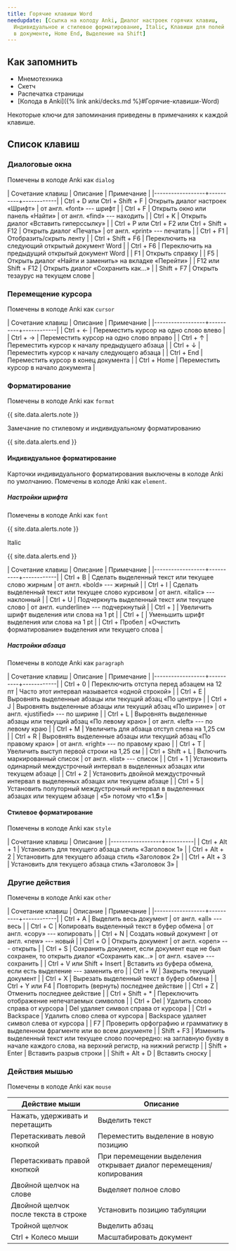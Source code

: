 ```yaml
---
title: Горячие клавиши Word
needupdate: [Ссылка на колоду Anki, Диалог настроек горячих клавиш,
  Индивидуальное и стилевое форматирование, Italic, Клавиши для полей
  в документе, Home End, Выделение на Shift]
---
```


## Как запомнить

* Мнемотехника
* Скетч
* Распечатка страницы
* [Колода в Anki]({% link anki/decks.md %}#Горячие-клавиши-Word)

Некоторые ключи для запоминания приведены в примечаниях к каждой
клавише.

## Список клавиш

### Диалоговые окна

Помечены в колоде Anki как `dialog`

| Сочетание клавиш | Описание | Примечание |
|------------------+----------+------------|
| Ctrl + D или Ctrl + Shift + F | Открыть диалог настроек «Шрифт» | от англ. «font» --- шрифт |
| Ctrl + F | Открыть окно или панель «Найти» | от англ. «find» --- находить |
| Ctrl + K | Открыть диалог «Вставить гиперссылку» |
| Ctrl + P или Ctrl + F2 или Ctrl + Shift + F12 | Открыть диалог «Печать» | от англ. «print» --- печатать |
| Ctrl + F1 | Отобразить/скрыть ленту |
| Ctrl + Shift + F6 | Переключить на следующий открытый документ Word |
| Ctrl + F6 | Переключить на предыдущий открытый документ Word |
| F1 | Открыть справку |
| F5 | Открыть диалог «Найти и заменить» на вкладке «Перейти» |
| F12 или Shift + F12 | Открыть диалог «Сохранить как...» |
| Shift + F7 | Открыть тезаурус на текущем слове |

### Перемещение курсора

Помечены в колоде Anki как `cursor`

| Сочетание клавиш | Описание | Примечание |
|------------------+----------+------------|
| Ctrl + ← | Переместить курсор на одно слово влево |
| Ctrl + → | Переместить курсор на одно слово вправо |
| Ctrl + ↑ | Переместить курсор к началу предыдущего абзаца |
| Ctrl + ↓ | Переместить курсор к началу следующего абзаца |
| Ctrl + End | Переместить курсор в конец документа |
| Ctrl + Home | Переместить курсор в начало документа |

### Форматирование

Помечены в колоде Anki как `format`

{{ site.data.alerts.note }}

Замечание по стилевому и индивидуальному форматированию

{{ site.data.alerts.end }}

#### Индивидуальное форматирование

Карточки индивидуального форматирования выключены в колоде Anki по
умолчанию.  Помечены в колоде Anki как `element`.

##### Настройки шрифта

Помечены в колоде Anki как `font`

{{ site.data.alerts.note }}

Italic

{{ site.data.alerts.end }}

| Сочетание клавиш | Описание | Примечание |
|------------------+----------+------------|
| Ctrl + B | Сделать выделенный текст или текущее слово жирным | от англ. «bold» --- жирный |
| Ctrl + I | Сделать выделенный текст или текущее слово курсивом | от англ. «italic» --- наклонный |
| Ctrl + U | Подчеркнуть выделенный текст или текущее слово | от англ. «underline» --- подчеркнутый |
| Ctrl + ] | Увеличить шрифт выделения или слова на 1 pt |
| Ctrl + [ | Уменьшить шрифт выделения или слова на 1 pt |
| Ctrl + Пробел | «Очистить форматирование» выделения или текущего слова |

##### Настройки абзаца

Помечены в колоде Anki как `paragraph`

| Сочетание клавиш | Описание | Примечание |
|------------------+----------+------------|
| Ctrl + 0 | Переключить отступа перед абзацем на 12 пт | Часто этот интервал называется «одной строкой» |
| Ctrl + E | Выровнять выделенные абзацы или текущий абзац «По центру» |
| Ctrl + J | Выровнять выделенные абзацы или текущий абзац «По ширине» | от англ. «justified» --- по ширине |
| Ctrl + L | Выровнять выделенные абзацы или текущий абзац «По левому краю» | от англ. «left» --- по левому краю |
| Ctrl + M | Увеличить для абзаца отступ слева на 1,25 см |
| Ctrl + R | Выровнять выделенные абзацы или текущий абзац «По правому краю» | от англ. «right» --- по правому краю |
| Ctrl + T | Увеличить выступ первой строки на 1,25 см |
| Ctrl + Shift + L | Включить маркированный список | от англ. «list» --- список |
| Ctrl + 1 | Установить одинарный междустрочный интервал в выделенных абзацах или текущем абзаце |
| Ctrl + 2 | Установить двойной междустрочный интервал в выделенных абзацах или текущем абзаце |
| Ctrl + 5 | Установить полуторный междустрочный интервал в выделенных абзацах или текущем абзаце | «5» потому что «1.**5**» |

#### Стилевое форматирование

Помечены в колоде Anki как `style`

| Сочетание клавиш | Описание |
|------------------+----------|
| Ctrl + Alt + 1 | Установить для текущего абзаца стиль «Заголовок 1» |
| Ctrl + Alt + 2 | Установить для текущего абзаца стиль «Заголовок 2» |
| Ctrl + Alt + 3 | Установить для текущего абзаца стиль «Заголовок 3» |

### Другие действия

Помечены в колоде Anki как `other`

| Сочетание клавиш | Описание | Примечание |
|------------------+----------+------------|
| Ctrl + A | Выделить весь документ | от англ. «all» --- весь |
| Ctrl + C | Копировать выделенный текст в буфер обмена | от англ. «copy» --- копировать |
| Ctrl + N | Создать новый документ | от англ. «new» --- новый |
| Ctrl + O | Открыть документ | от англ. «open» --- открыть |
| Ctrl + S | Сохранить документ, если документ еще не был сохранен, то открыть диалог «Сохранить как...» | от англ. «save» --- сохранить |
| Ctrl + V или Shift + Insert | Вставить из буфера обмена, если есть выделение --- заменить его |
| Ctrl + W | Закрыть текущий документ |
| Ctrl + X | Вырезать выделенный текст в буфер обмена |
| Ctrl + Y или F4 | Повторить (вернуть) последнее действие |
| Ctrl + Z | Отменить последнее действие |
| Ctrl + Shift + * | Переключить отображение непечатаемых символов |
| Ctrl + Del | Удалить слово справа от курсора | Del удаляет символ справа от курсора |
| Ctrl + Backspace | Удалить слово слева от курсора | Backspace удаляет символ слева от курсора |
| F7 | Проверить орфографию и грамматику в выделенном фрагменте или во всем документе |
| Shift + F3 | Изменить выделенный текст или текущее слово поочередно: на заглавную букву в начале каждого слова, на верхний регистр, на нижний регистр |
| Shift + Enter | Вставить разрыв строки |
| Shift + Alt + D | Вставить сноску |

### Действия мышью

Помечены в колоде Anki как `mouse`

| Действие мыши                        | Описание                                                           |
|--------------------------------------|--------------------------------------------------------------------|
| Нажать, удерживать и перетащить      | Выделить текст                                                     |
| Перетаскивать левой кнопкой          | Переместить выделение в новую позицию                              |
| Перетаскивать правой кнопкой         | При перемещении выделения открывает диалог перемещения/копирования |
| Двойной щелчок на слове              | Выделяет полное слово                                              |
| Двойной щелчок после текста в строке | Установить позицию табуляции                                       |
| Тройной щелчок                       | Выделить абзац                                                     |
| Ctrl + Колесо мыши                   | Масштабировать документ                                            |
